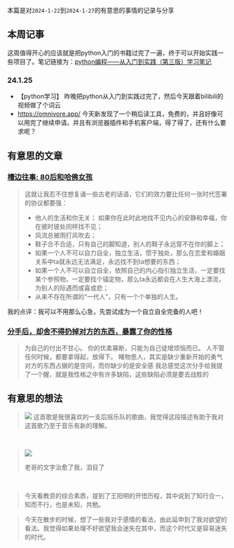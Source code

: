 本篇是对`2024-1-22`到`2024-1-27`的有意思的事情的记录与分享
## 本周记事
这周值得开心的应该就是把python入门的书籍过完了一遍，终于可以开始实践一些项目了。笔记链接为：[python编程——从入门到实践（第三版）学习笔记](https://note.awumiao.org/post/python_accidence_to_practice/)
### 24.1.25
* 【python学习】 昨晚把python从入门到实践过完了，然后今天跟着bilibili的视频做了个词云
* https://omnivore.app/
今天新发现了一个稍后读工具，免费的，并且好像可以用完了继续申请。并且有浏览器插件和手机客户端，得了得了，还有什么要求呢？

## 有意思的文章

### [槽边往事: 80后和哈佛女孩](https://www.hecaitou.com/2024/01/Post-80s-and-The-Harvard-girl.html)
> 这就让我忍不住想复诵一些古老的话语，它们的效力要比任何一张时代签署的协议都要强：
> * 他人的生活和你无关； 如果你在此时此地找不见内心的安静和幸福，你在彼时彼处同样找不见；
> * 风流总被雨打风吹去；
> * 鞋子合不合适，只有自己的脚知道，别人的鞋子永远穿不在你的脚上；
> * 如果一个人不可以自力自全，独立生活，惯于独处，那么在恋爱和婚姻关系中ta就永远无法满足，永远找不到ta想要的东西；
> *  如果一个人不可以自立自全，依照自己的内心指引独立生活，一定要找某个参照物，一定要找个锚定物，那么ta永远都会在人生大海上漂流，为别人的际遇而或喜或悲；
> *  从来不存在所谓的“一代人”，只有一个个单独的人生。

我的点评：我可以不用那么心急，先尝试成为一个自立自全完备的人吧！

### [分手后，却舍不得扔掉对方的东西，暴露了你的性格](https://www.163.com/dy/article/I3JI7SVI0553CQE4.html)
> 为自己的付出不甘心。
> 你的优柔寡断，只能为自己徒增烦恼而已。
> 人不管任何时候，都要拿得起，放得下。
> 睹物思人，其实是缺少重新开始的勇气
> 对方的东西占据的是空间，而你缺少的是安全感
我总感觉这次分手给我提了一个醒，就是我性格之中有许多缺陷，这些缺陷必须是要去战胜的



## 有意思的想法 
> ![](https://s2.loli.net/2024/01/23/ZOQCj8D3FAKPIWi.jpg)
> 这首歌是我很喜欢的一支后摇乐队的歌曲，我觉得这段描述有助于我对这首歌乃至于音乐有新的理解。
</br>

> ![](https://s2.loli.net/2024/01/24/UbYF8gdAX6txJuB.png)
>
> 老哥的文字治愈了我，泪目了

</br>

> 今天看教资的综合素质，提到了王阳明的开悟历程，其中说到了知行合一，知而不行，也是未知，共勉。


> 今天在散步的时候，想了一些我对于感情的看法，由此延申到了我对欲望的看法。我觉得如果处理不好欲望我会迷失在其中，而这个时代又是容易迷失的时代。

<!-- ##{"timestamp":1706420446}## -->